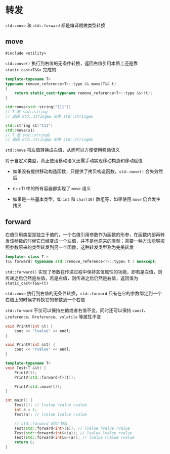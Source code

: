 # 转发

`std::move` 和 `std::forward` 都是编译期做类型转换

## move

`#include <utility>`

`std::move()` 执行到右值的无条件转换，返回右值引用本质上还是靠 `static_cast<T&&>` 完成的

```cpp
template<typename T>
typename remove_reference<T>::type && move(T&& t)
{
    return static_cast<typename remove_reference<T>::type &&>(t);
}

std::move(std::string("111"))
// T 是 std::string
// 返回 std::string&& 形参 std::string&&

std::string s1("111")
std::move(s1)
// T 是 std::string&
// 返回 std::string&& 形参 std::string&&
```

`std::move` 将左值转换成右值，从而可以方便使用移动语义

对于自定义类型，真正使用移动语义还需手动实现移动构造和移动赋值

- 如果没有提供移动构造函数，只提供了拷贝构造函数，`std::move()` 会失效然后

- c++11 中的所有容器都实现了 `move` 语义

- 如果是一些基本类型，如 `int` 和 `char[10]` 数组等，如果使用 `move` 仍会发生拷贝

## forward

右值引用类型是独立于值的，一个右值引用参数作为函数的形参，在函数内部再转发该参数的时候它已经变成一个左值，并不是他原来的类型；需要一种方法能够按照参数原来的类型转发到另一个函数，这种转发类型称为完美转发

```cpp
template< class T >
T&& forward( typename std::remove_reference<T>::type& t ) noexcept;
```

`std::forward()` 实现了参数在传递过程中保持其值属性的功能，即若是左值，则传递之后仍然是左值，若是右值，则传递之后仍然是右值，返回值为 `static_cast<T&&>(t)`

`std::move` 执行到右值的无条件转换，`std::forward` 只有在它的参数绑定到一个右值上的时候才转换它的参数到一个右值

`std::forward` 不仅可以保持左值或者右值不变，同时还可以保持 `const`、`Lreference`、`Rreference`、`volatile` 等属性不变

```cpp
void PrintV(int &t) {
    cout << "lvalue" << endl;
}

void PrintV(int &&t) {
    cout << "rvalue" << endl;
}

template<typename T>
void Test(T &&t) {
    PrintV(t);
    PrintV(std::forward<T>(t));

    PrintV(std::move(t));
}

int main() {
    Test(1); // lvalue rvalue rvalue
    int a = 1;
    Test(a); // lvalue lvalue rvalue

    // std::forward 返回 T&&
    Test(std::forward<int>(a)); // lvalue rvalue rvalue
    Test(std::forward<int&>(a)); // lvalue lvalue rvalue
    Test(std::forward<int&&>(a)); // lvalue rvalue rvalue
    return 0;
}
```
